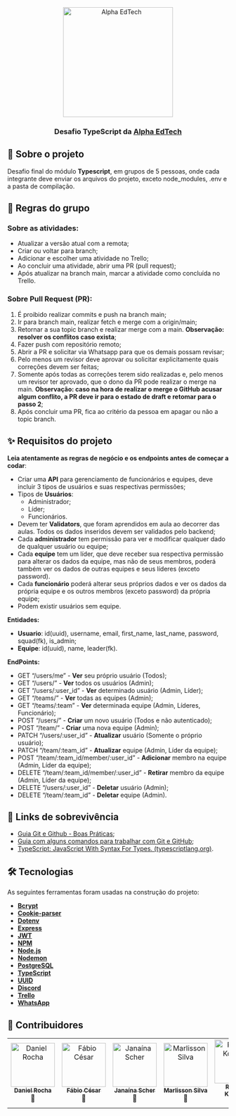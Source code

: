 <div align="center">
	<a  href="https://www.alphaedtech.org.br/">
	    <img  src="https://user-images.githubusercontent.com/79182711/187928980-1c1c834c-d92c-4565-b7b6-9cf5b644873e.png"  alt="Alpha EdTech"  title="Alpha EdTech"  width="250" />
	</a>
	<h3>
		Desafio TypeScript da
		<a  href="https://www.alphaedtech.org.br/">
		Alpha EdTech
		</a>
	</h3>
</div>

## 🧐 Sobre o projeto 

Desafio final do módulo **Typescript**, em grupos de 5 pessoas, onde cada integrante deve enviar os arquivos do projeto, exceto  node_modules,  .env  e a pasta de compilação.

## 📌 Regras do grupo

### Sobre as atividades:
- Atualizar a versão atual com a remota;
- Criar ou voltar para branch;
- Adicionar e escolher uma atividade no Trello;
- Ao concluir uma atividade, abrir uma PR (pull request);
- Após atualizar na branch main, marcar a atividade como concluída no Trello.

### Sobre Pull Request (PR):
1. É proibido realizar commits e push na branch main;
2. Ir para branch main, realizar fetch e merge com a  origin/main;
3. Retornar a sua topic branch e realizar merge com a main. **Observação: resolver os conflitos caso exista**;
4. Fazer push com repositório remoto;
5. Abrir a PR e solicitar via Whatsapp para que os demais possam revisar;
6. Pelo menos um revisor deve aprovar ou solicitar explicitamente quais correções devem ser feitas;
7. Somente após todas as correções terem sido realizadas e, pelo menos um revisor ter aprovado, que o dono da PR pode realizar o merge na main.
**Observação: caso na hora de realizar o merge o GitHub acusar algum conflito, a PR deve ir para o estado de draft e retomar para o passo 2**;
8. Após concluir uma PR, fica ao critério da pessoa em apagar ou não a topic branch.

## ✨ Requisitos do projeto

**Leia atentamente as regras de negócio e os endpoints antes de começar a codar**:

- Criar uma  **API** para gerenciamento de funcionários e equipes, deve incluir 3 tipos de usuários e suas respectivas permissões;
-   Tipos de  **Usuários**:
    - Administrador;
    - Líder;
    - Funcionários.
- Devem ter  **Validators**, que foram aprendidos em aula ao decorrer das aulas. Todos os dados inseridos devem ser validados pelo backend;
- Cada **administrador** tem permissão para ver e modificar qualquer dado de qualquer usuário ou equipe;
- Cada **equipe** tem um líder, que deve receber sua respectiva permissão para alterar os dados da equipe, mas não de seus membros, poderá também ver os dados de outras equipes e seus líderes (exceto password).
- Cada **funcionário** poderá alterar seus próprios dados e ver os dados da própria equipe e os outros membros (exceto password) da própria equipe;
- Podem existir usuários sem equipe.

**Entidades:**

-   **Usuario**: id(uuid), username, email, first_name, last_name, password, squad(fk), is_admin;
-   **Equipe**: id(uuid), name, leader(fk).

**EndPoints:**

-   GET “/users/me” - **Ver** seu próprio usuário (Todos);
-   GET “/users/” - **Ver** todos os usuários (Admin);
-   GET “/users/:user_id” - **Ver** determinado usuário (Admin, Líder);
-   GET “/teams/” - **Ver** todas as equipes (Admin);
-   GET “/teams/:team” - **Ver** determinada equipe (Admin, Líderes, Funcionário);
-   POST “/users/” - **Criar** um novo usuário (Todos e não autenticado);
-   POST “/team/” - **Criar** uma nova equipe (Admin);
-   PATCH “/users/:user_id” - **Atualizar** usuário (Somente o próprio usuário);
-   PATCH “/team/:team_id” - **Atualizar** equipe (Admin, Líder da equipe);
-   POST “/team/:team_id/member/:user_id” - **Adicionar** membro na equipe (Admin, Líder da equipe);
-   DELETE “/team/:team_id/member/:user_id” - **Retirar** membro da equipe (Admin, Líder da equipe);
-   DELETE “/users/:user_id” - **Deletar** usuário (Admin);
-   DELETE “/team/:team_id” - **Deletar** equipe (Admin).

## 🔗 Links de sobrevivência

- [Guia Git e Github - Boas Práticas](https://diegocoliveira.github.io/equipe10-dev-html/index.html);
- [Guia com alguns comandos para trabalhar com Git e GitHub](https://github.com/janascher/guia-git-github);
- [TypeScript: JavaScript With Syntax For Types. (typescriptlang.org)](https://www.typescriptlang.org/).

## 🛠 Tecnologias

As seguintes ferramentas foram usadas na construção do projeto:

- **[Bcrypt](https://github.com/kelektiv/node.bcrypt.js#readme)**
- **[Cookie-parser](https://github.com/expressjs/cookie-parser#readme)**
- **[Dotenv](https://github.com/motdotla/dotenv)**
- **[Express](http://expressjs.com/)**
- **[JWT](https://jwt.io/)**
- **[NPM](https://www.npmjs.com/)**
- **[Node.js](https://nodejs.org/en/)**
- **[Nodemon](https://github.com/remy/nodemon)**
- **[PostgreSQL](https://www.postgresql.org/)**
- **[TypeScript](https://www.typescriptlang.org/)**
- **[UUID](https://github.com/uuidjs/uuid#readme)**
- **[Discord](https://discord.com/)**
- **[Trello](https://trello.com/pt-BR)**
- **[WhatsApp](https://www.whatsapp.com/?lang=pt_br)**

## 🤝 Contribuidores

<table>
	<tr>
		<td align="center">
			<a href="https://github.com/dbbitz"><img src="https://avatars.githubusercontent.com/u/81662636?v=4" width="100px;" alt="Daniel Rocha"/><br /><sub><b>Daniel Rocha</b></sub></a>	<br />🚀<br />
		</td>
		<td align="center">
			<a href="https://github.com/Fabio-Cesar"><img src="https://avatars.githubusercontent.com/u/103617454?v=4" width="100px;" alt="Fábio César"/><br /><sub><b>Fábio César</b></sub></a>	<br />🚀<br />
		</td>
	    <td align="center">
			<a href="https://github.com/janascher"><img src="https://avatars.githubusercontent.com/u/79182711?v=4" width="100px;" alt="Janaína Scher"/><br /><sub><b>Janaína Scher</b></sub></a>	<br />🚀<br />
		</td>
		<td align="center">
			<a href="https://github.com/marlissonls"><img src="https://avatars.githubusercontent.com/u/103654093?v=4" width="100px;" alt="Marlisson Silva"/><br /><sub><b>Marlisson Silva</b></sub></a>	<br />🚀<br />
		</td>
		<td align="center">
			<a href="https://github.com/rogeriokotsubo"><img src="https://avatars.githubusercontent.com/u/81968045?v=4" width="100px;" alt="Rogério Kotsubo"/><br /><sub><b>Rogério Kotsubo</b></sub></a>	<br>🚀</br>
		</td>
	</tr>
</table>

